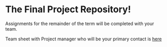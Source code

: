 # The Final Project Repository!

Assignments for the remainder of the term will be completed with your team.

Team sheet with Project manager who will be your primary contact is [here](https://docs.google.com/spreadsheets/d/1f7dGzR-mdv25OnGrV68xKeJw2TQrD-_dpHCnDjbKOus/edit#gid=0)
